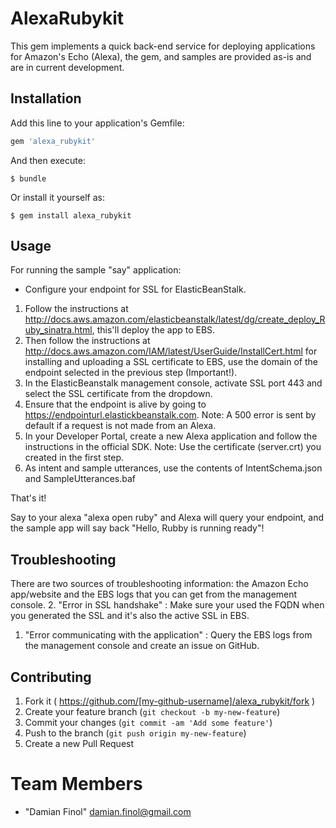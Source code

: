 # AlexaRubykit

This gem implements a quick back-end service for deploying applications for Amazon's Echo (Alexa), the gem,
and samples are provided as-is and are in current development.

## Installation

Add this line to your application's Gemfile:

```ruby
gem 'alexa_rubykit'
```

And then execute:

    $ bundle

Or install it yourself as:

    $ gem install alexa_rubykit

## Usage

For running the sample "say" application:
* Configure your endpoint for SSL for ElasticBeanStalk.

1. Follow the instructions at http://docs.aws.amazon.com/elasticbeanstalk/latest/dg/create_deploy_Ruby_sinatra.html, this'll deploy the app to EBS.
2. Then follow the instructions at http://docs.aws.amazon.com/IAM/latest/UserGuide/InstallCert.html for installing and
uploading a SSL certificate to EBS, use the domain of the endpoint selected in the previous step (Important!).
3. In the ElasticBeanstalk management console, activate SSL port 443 and select the SSL certificate from the dropdown.
4. Ensure that the endpoint is alive by going to https://endpointurl.elastickbeanstalk.com.
Note: A 500 error is sent by default if a request is not made from an Alexa.
5.  In your Developer Portal, create a new Alexa application and follow the instructions in the official SDK.
Note: Use the certificate (server.crt) you created in the first step.
6. As intent and sample utterances, use the contents of IntentSchema.json and SampleUtterances.baf

That's it!

Say to your alexa "alexa open ruby" and Alexa will query your endpoint, and the sample app will say back "Hello, Rubby is running ready"!

## Troubleshooting

There are two sources of troubleshooting information: the Amazon Echo app/website and the EBS logs that you can get from
the management console.
2. "Error in SSL handshake" : Make sure your used the FQDN when you generated the SSL and it's also the active SSL in EBS.
1. "Error communicating with the application" : Query the EBS logs from the management console and create an issue on GitHub.

## Contributing

1. Fork it ( https://github.com/[my-github-username]/alexa_rubykit/fork )
2. Create your feature branch (`git checkout -b my-new-feature`)
3. Commit your changes (`git commit -am 'Add some feature'`)
4. Push to the branch (`git push origin my-new-feature`)
5. Create a new Pull Request

# <a name="team-members"></a>Team Members
* "Damian Finol" <damian.finol@gmail.com>